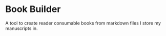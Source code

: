 # Book Builder

A tool to create reader consumable books from markdown files I store my manuscripts in.

